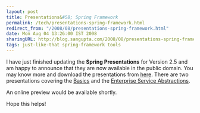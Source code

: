 ```yaml
---
layout: post
title: Presentations&#58; Spring Framework
permalink: /tech/presentations-spring-framework.html
redirect_from: "/2008/08/presentations-spring-framework.html"
date: Mon Aug 04 13:26:00 IST 2008
sharingURL: http://blog.sangupta.com/2008/08/presentations-spring-framework.html
tags: just-like-that spring-framework tools
---
```


I have just finished updating the **Spring Presentations** for Version 2.5 and 
am happy to announce that they are now available in the public domain. You may 
know more and download the presentations from <a href="http://code.google.com/p/azcarya/wiki/SpringFramework">here</a>. 
There are two presentations covering the <a href="http://azcarya.googlecode.com/files/Spring%20Basics.ppsx">Basics</a> and 
the <a href="http://azcarya.googlecode.com/files/Spring%20Abstractions.ppsx">Enterprise Service 
Abstractions</a>.

An online preview would be available shortly.

Hope this helps!
